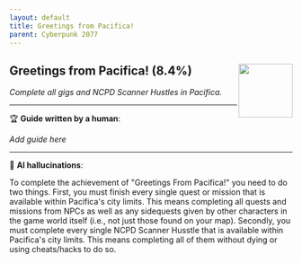 ```yaml
---
layout: default
title: Greetings from Pacifica!
parent: Cyberpunk 2077
---
```


## Greetings from Pacifica! (8.4%) <img align="right" src="https://cdn.cloudflare.steamstatic.com/steamcommunity/public/images/apps/1091500/c2294767a5ee7ef08429307a739f99e51e453a97.jpg" width="96" height="96">

_Complete all gigs and NCPD Scanner Hustles in Pacifica._

---

:trophy: **Guide written by a human**:

_Add guide here_

---

:robot: **AI hallucinations**:

To complete the achievement of "Greetings From Pacifica!" you need to do two things. First, you must finish every single quest or mission that is available within Pacifica's city limits. This means completing all quests and missions from NPCs as well as any sidequests given by other characters in the game world itself (i.e., not just those found on your map). Secondly, you must complete every single NCPD Scanner Husstle that is available within Pacifica's city limits. This means completing all of them without dying or using cheats/hacks to do so.
